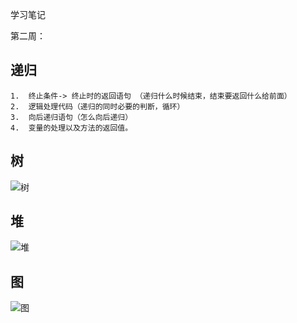 学习笔记

第二周：

## 递归	

 	1.  终止条件-> 终止时的返回语句 （递归什么时候结束，结束要返回什么给前面）
 	2.  逻辑处理代码（递归的同时必要的判断，循环）
 	3.  向后递归语句（怎么向后递归）
 	4.  变量的处理以及方法的返回值。



## 树

![树](images/树.png)



## 堆

![堆](images/堆.png)

## 图

![图](images/图.png)